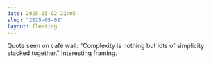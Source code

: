 ```yaml
---
date: 2025-05-02 22:05
slug: "2025-05-02"
layout: fleeting
---
```


Quote seen on café wall: "Complexity is nothing but lots of simplicity stacked together." Interesting framing. 